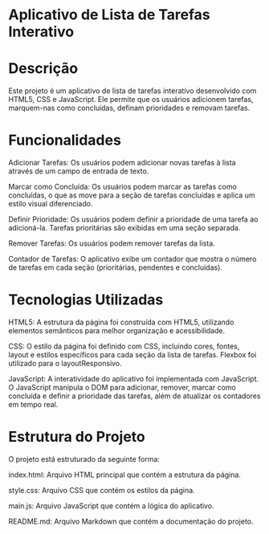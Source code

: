 
# Aplicativo de Lista de Tarefas Interativo 

# Descrição

Este projeto é um aplicativo de lista de tarefas interativo desenvolvido com HTML5, CSS e JavaScript. Ele permite que os usuários adicionem tarefas, marquem-nas como concluídas, definam prioridades e removam tarefas.

# Funcionalidades
Adicionar Tarefas: Os usuários podem adicionar novas tarefas à lista através de um campo de entrada de texto.

Marcar como Concluída: Os usuários podem marcar as tarefas como concluídas, o que as move para a seção de tarefas concluídas e aplica um estilo visual diferenciado.

Definir Prioridade: Os usuários podem definir a prioridade de uma tarefa ao adicioná-la. Tarefas prioritárias são exibidas em uma seção separada.

Remover Tarefas: Os usuários podem remover tarefas da lista.

Contador de Tarefas: O aplicativo exibe um contador que mostra o número de tarefas em cada seção (prioritárias, pendentes e concluídas).


# Tecnologias Utilizadas
HTML5: A estrutura da página foi construída com HTML5, utilizando elementos semânticos para melhor organização e acessibilidade.

CSS: O estilo da página foi definido com CSS, incluindo cores, fontes, layout e estilos específicos para cada seção da lista de tarefas. Flexbox foi utilizado para o layoutResponsivo.

JavaScript: A interatividade do aplicativo foi implementada com JavaScript. O JavaScript manipula o DOM para adicionar, remover, marcar como concluída e definir a prioridade das tarefas, além de atualizar os contadores em tempo real.


# Estrutura do Projeto
O projeto está estruturado da seguinte forma:

index.html: Arquivo HTML principal que contém a estrutura da página.

style.css: Arquivo CSS que contém os estilos da página.

main.js: Arquivo JavaScript que contém a lógica do aplicativo.

README.md: Arquivo Markdown que contém a documentação do projeto.